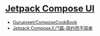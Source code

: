 # [Jetpack Compose UI](https://github.com/jetbrains/compose-jb)

- [Gurupreet/ComposeCookBook](https://github.com/Gurupreet/ComposeCookBook)
- [Jetpack Compose入门篇-简约而不简单](https://juejin.cn/post/7005098306661515295#heading-9)

